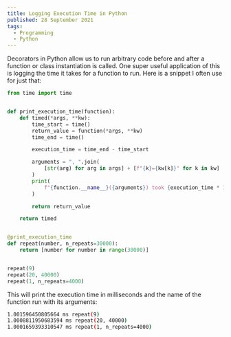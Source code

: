 ```yaml
---
title: Logging Execution Time in Python
published: 28 September 2021
tags:
  - Programming
  - Python
---
```


Decorators in Python allow us to run arbitrary code before and after a function
or class instantiation is called. One super useful application of this is
logging the time it takes for a function to run. Here is a snippet I often use
for just that:

```python
from time import time


def print_execution_time(function):
    def timed(*args, **kw):
        time_start = time()
        return_value = function(*args, **kw)
        time_end = time()

        execution_time = time_end - time_start

        arguments = ", ".join(
            [str(arg) for arg in args] + [f"{k}={kw[k]}" for k in kw]
        )
        print(
            f"{function.__name__}({arguments}) took {execution_time * 1000:.4f} ms"
        )

        return return_value

    return timed


@print_execution_time
def repeat(number, n_repeats=30000):
    return [number for number in range(30000)]


repeat(9)
repeat(20, 40000)
repeat(1, n_repeats=4000)
```

This will print the execution time in milliseconds and the name of the function
run with its arguments:

```bash
1.001596450805664 ms repeat(9)
1.0008811950683594 ms repeat(20, 40000)
1.0001659393310547 ms repeat(1, n_repeats=4000)
```
